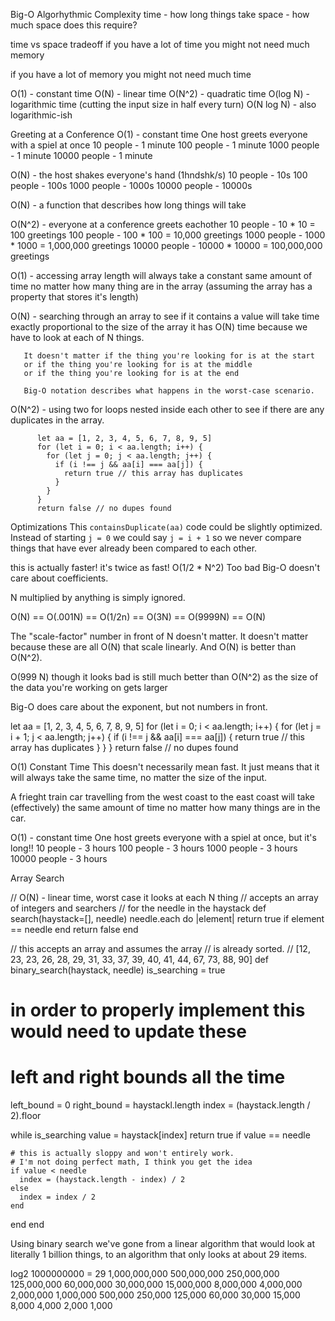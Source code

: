 Big-O Algorhythmic Complexity
time - how long things take
space - how much space does this require?

time vs space tradeoff
  if you have a lot of time
  you might not need much memory

  if you have a lot of memory
  you might not need much time

O(1) - constant time
O(N) - linear time
O(N^2) - quadratic time
O(log N) - logarithmic time (cutting the input size in half every turn)
O(N log N) - also logarithmic-ish

Greeting at a Conference
O(1) - constant time
One host greets everyone with a spiel at once
10 people - 1 minute
100 people - 1 minute
1000 people - 1 minute
10000 people - 1 minute

O(N) - the host shakes everyone's hand (1hndshk/s)
10 people - 10s
100 people - 100s
1000 people - 1000s
10000 people - 10000s

O(N) - a function that describes how long things will take

O(N^2) - everyone at a conference greets eachother
10 people - 10 * 10  = 100 greetings
100 people - 100 * 100  = 10,000 greetings
1000 people - 1000 * 1000  = 1,000,000 greetings
10000 people - 10000 * 10000  = 100,000,000 greetings

O(1) - accessing array length will always take a constant same
       amount of time no matter how many thing are in the array
       (assuming the array has a property that stores it's length)

O(N) - searching through an array to see if it contains a value
       will take time exactly proportional to the size of the array
       it has O(N) time because we have to look at each of N things.
       
       It doesn't matter if the thing you're looking for is at the start
       or if the thing you're looking for is at the middle
       or if the thing you're looking for is at the end

       Big-O notation describes what happens in the worst-case scenario.
       
O(N^2) - using two for loops nested inside each other to see if
         there are any duplicates in the array.

          let aa = [1, 2, 3, 4, 5, 6, 7, 8, 9, 5]
          for (let i = 0; i < aa.length; i++) {
            for (let j = 0; j < aa.length; j++) {
              if (i !== j && aa[i] === aa[j]) { 
                return true // this array has duplicates
              }
            }
          }
          return false // no dupes found

Optimizations
This `containsDuplicate(aa)` code could be slightly optimized.
Instead of starting `j = 0` we could say `j = i + 1` so we
never compare things that have ever already been compared to each other.

this is actually faster! it's twice as fast! O(1/2 * N^2)
Too bad Big-O doesn't care about coefficients.

N multiplied by anything is simply ignored.

O(N) == O(.001N) == O(1/2n) == O(3N) == O(9999N) == O(N)

The "scale-factor" number in front of N doesn't matter.
It doesn't matter because these are all O(N) that scale linearly.
And O(N) is better than O(N^2).

O(999 N) though it looks bad is still much better than
O(N^2)   as the size of the data you're working on gets larger

Big-O does care about the exponent, but not numbers in front.

let aa = [1, 2, 3, 4, 5, 6, 7, 8, 9, 5]
for (let i = 0; i < aa.length; i++) {
  for (let j = i + 1; j < aa.length; j++) {
    if (i !== j && aa[i] === aa[j]) { 
      return true // this array has duplicates
    }
  }
}
return false // no dupes found

O(1) Constant Time
This doesn't necessarily mean fast. It just means that it will
always take the same time, no matter the size of the input.

A frieght train car travelling from the west coast to the east
coast will take (effectively) the same amount of time no matter
how many things are in the car.

O(1) - constant time
One host greets everyone with a spiel at once, but it's long!!
10 people - 3 hours
100 people - 3 hours
1000 people - 3 hours
10000 people - 3 hours

Array Search

// O(N) - linear time, worst case it looks at each N thing
// accepts an array of integers and searchers
// for the needle in the haystack
def search(haystack=[], needle)
  needle.each do |element|
    return true if element == needle
  end
  return false
end

// this accepts an array and assumes the array
// is already sorted.
// [12, 23, 23, 26, 28, 29, 31, 33, 37, 39, 40, 41, 44, 67, 73, 88, 90]
def binary_search(haystack, needle)
  is_searching = true

  # in order to properly implement this would need to update these
  # left and right bounds all the time
  left_bound = 0
  right_bound = haystackl.length
  index = (haystack.length / 2).floor

  while is_searching
    value = haystack[index]
    return true if value == needle

    # this is actually sloppy and won't entirely work.
    # I'm not doing perfect math, I think you get the idea
    if value < needle
      index = (haystack.length - index) / 2
    else
      index = index / 2
    end
  end
end

Using binary search we've gone from a linear algorithm that
would look at literally 1 billion things, to an algorithm
that only looks at about 29 items.

log2 1000000000 = 29
1,000,000,000
  500,000,000
  250,000,000
  125,000,000
   60,000,000
   30,000,000
   15,000,000
    8,000,000
    4,000,000
    2,000,000
    1,000,000
      500,000
      250,000
      125,000
       60,000
       30,000
       15,000
        8,000
        4,000
        2,000
        1,000
